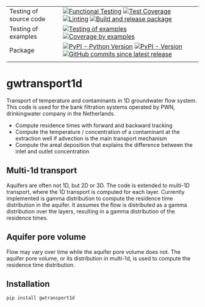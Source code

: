 |                        |                                                                                                                                                                                                                                                                                                                                                                                                                                                                                                                                                                                                                                                                                                                                                                                                                      |
| ---------------------- | -------------------------------------------------------------------------------------------------------------------------------------------------------------------------------------------------------------------------------------------------------------------------------------------------------------------------------------------------------------------------------------------------------------------------------------------------------------------------------------------------------------------------------------------------------------------------------------------------------------------------------------------------------------------------------------------------------------------------------------------------------------------------------------------------------------------- |
| Testing of source code | [![Functional Testing](https://github.com/bdestombe/python_gwtransport1d/actions/workflows/functional_testing.yml/badge.svg?branch=main)](https://github.com/bdestombe/python_gwtransport1d/actions/workflows/functional_testing.yml) [![Test Coverage](https://bdestombe.github.io/python-gwtransport1d/coverage-badge.svg)](https://bdestombe.github.io/python-gwtransport1d/htmlcov/) [![Linting](https://github.com/bdestombe/python_gwtransport1d/actions/workflows/linting.yml/badge.svg?branch=main)](https://github.com/bdestombe/python_gwtransport1d/actions/workflows/linting.yml) [![Build and release package](https://github.com/bdestombe/python-gwtransport1d/actions/workflows/release.yml/badge.svg?branch=main)](https://github.com/bdestombe/python-gwtransport1d/actions/workflows/release.yml) |
| Testing of examples    | [![Testing of examples](https://github.com/bdestombe/python_gwtransport1d/actions/workflows/examples_testing.yml/badge.svg?branch=main)](https://github.com/bdestombe/python_gwtransport1d/actions/workflows/examples_testing.yml) [![Coverage by examples](https://bdestombe.github.io/python-gwtransport1d/coverage_examples-badge.svg)](https://bdestombe.github.io/python-gwtransport1d/htmlcov_examples/)                                                                                                                                                                                                                                                                                                                                                                                                       |
| Package                | [![PyPI - Python Version](https://img.shields.io/pypi/pyversions/gwtransport1d.svg?logo=python&label=Python&logoColor=gold)](https://pypi.org/project/gwtransport1d/) [![PyPI - Version](https://img.shields.io/pypi/v/gwtransport1d.svg?logo=pypi&label=PyPI&logoColor=gold)](https://pypi.org/project/gwtransport1d/) [![GitHub commits since latest release](https://img.shields.io/github/commits-since/bdestombe/python-gwtransport1d/latest?logo=github&logoColor=lightgrey)](https://github.com/bdestombe/python-gwtransport1d/compare/)                                                                                                                                                                                                                                                                      |
|                        |                                                                                                                                                                                                                                                                                                                                                                                                                                                                                                                                                                                                                                                                                                                                                                                                                      |

# gwtransport1d

Transport of temperature and contaminants in 1D groundwater flow system. This code is used for the bank filtration systems operated by PWN, drinkingwater company in the Netherlands.

- Compute residence times with forward and backward tracking
- Compute the temperature / concentration of a contaminant at the extraction well if advection is the main transport mechanism
- Compute the areal deposition that explains the difference between the inlet and outlet concentration

## Multi-1d transport

Aquifers are often not 1D, but 2D or 3D. The code is extended to multi-1D transport, where the 1D transport is computed for each layer. Currently implemented is gamma distribution to compute the residence time distribution in the aquifer. It assumes the flow is distributed as a gamma distribution over the layers, resulting in a gamma distribution of the residence times.

## Aquifer pore volume

Flow may vary over time while the aquifer pore volume does not. The aquifer pore volume, or its distribution in multi-1d, is used to compute the residence time distribution.

## Installation

```bash
pip install gwtransport1d
```
